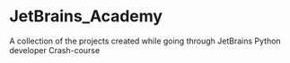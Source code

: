 # JetBrains_Academy
A collection of the projects created while going through JetBrains Python developer Crash-course
